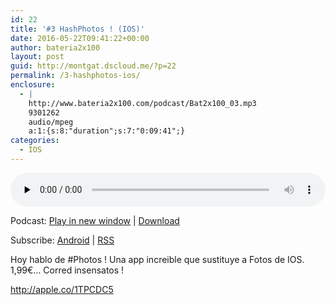 ```yaml
---
id: 22
title: '#3 HashPhotos ! (IOS)'
date: 2016-05-22T09:41:22+00:00
author: bateria2x100
layout: post
guid: http://montgat.dscloud.me/?p=22
permalink: /3-hashphotos-ios/
enclosure:
  - |
    http://www.bateria2x100.com/podcast/Bat2x100_03.mp3
    9301262
    audio/mpeg
    a:1:{s:8:"duration";s:7:"0:09:41";}
categories:
  - IOS
---
```

<div class="powerpress_player" id="powerpress_player_5852">
  <audio class="wp-audio-shortcode" id="audio-22-5" preload="none" style="width: 100%;" controls="controls"><source type="audio/mpeg" src="http://www.bateria2x100.com/podcast/Bat2x100_03.mp3?_=5" /><a href="http://www.bateria2x100.com/podcast/Bat2x100_03.mp3">http://www.bateria2x100.com/podcast/Bat2x100_03.mp3</a></audio>
</div>

<p class="powerpress_links powerpress_links_mp3">
  Podcast: <a href="http://www.bateria2x100.com/podcast/Bat2x100_03.mp3" class="powerpress_link_pinw" target="_blank" title="Play in new window" onclick="return powerpress_pinw('https://www.bateria2x100.com/?powerpress_pinw=22-podcast');" rel="nofollow">Play in new window</a> | <a href="http://www.bateria2x100.com/podcast/Bat2x100_03.mp3" class="powerpress_link_d" title="Download" rel="nofollow" download="Bat2x100_03.mp3">Download</a>
</p>

<p class="powerpress_links powerpress_subscribe_links">
  Subscribe: <a href="https://subscribeonandroid.com/www.bateria2x100.com/feed/podcast/" class="powerpress_link_subscribe powerpress_link_subscribe_android" title="Subscribe on Android" rel="nofollow">Android</a> | <a href="https://www.bateria2x100.com/feed/podcast/" class="powerpress_link_subscribe powerpress_link_subscribe_rss" title="Subscribe via RSS" rel="nofollow">RSS</a>
</p>

Hoy hablo de #Photos ! Una app increible que sustituye a Fotos de IOS. 1,99€&#8230; Corred insensatos !

<a href="http://apple.co/1TPCDC5" rel="nofollow">http://apple.co/1TPCDC5</a>

&nbsp;